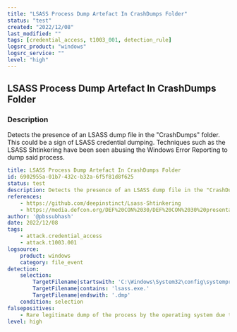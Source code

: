 ```yaml
---
title: "LSASS Process Dump Artefact In CrashDumps Folder"
status: "test"
created: "2022/12/08"
last_modified: ""
tags: [credential_access, t1003_001, detection_rule]
logsrc_product: "windows"
logsrc_service: ""
level: "high"
---
```


## LSASS Process Dump Artefact In CrashDumps Folder

### Description

Detects the presence of an LSASS dump file in the "CrashDumps" folder. This could be a sign of LSASS credential dumping. Techniques such as the LSASS Shtinkering have been seen abusing the Windows Error Reporting to dump said process.

```yml
title: LSASS Process Dump Artefact In CrashDumps Folder
id: 6902955a-01b7-432c-b32a-6f5f81d8f625
status: test
description: Detects the presence of an LSASS dump file in the "CrashDumps" folder. This could be a sign of LSASS credential dumping. Techniques such as the LSASS Shtinkering have been seen abusing the Windows Error Reporting to dump said process.
references:
    - https://github.com/deepinstinct/Lsass-Shtinkering
    - https://media.defcon.org/DEF%20CON%2030/DEF%20CON%2030%20presentations/Asaf%20Gilboa%20-%20LSASS%20Shtinkering%20Abusing%20Windows%20Error%20Reporting%20to%20Dump%20LSASS.pdf
author: '@pbssubhash'
date: 2022/12/08
tags:
    - attack.credential_access
    - attack.t1003.001
logsource:
    product: windows
    category: file_event
detection:
    selection:
        TargetFilename|startswith: 'C:\Windows\System32\config\systemprofile\AppData\Local\CrashDumps\'
        TargetFilename|contains: 'lsass.exe.'
        TargetFilename|endswith: '.dmp'
    condition: selection
falsepositives:
    - Rare legitimate dump of the process by the operating system due to a crash of lsass
level: high

```
